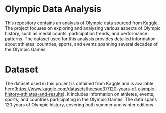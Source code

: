 # Olympic Data Analysis

This repository contains an analysis of Olympic data sourced from Kaggle. The project focuses on exploring and analyzing various aspects of Olympic history, such as medal counts, participation trends, and performance patterns. The dataset used for this analysis provides detailed information about athletes, countries, sports, and events spanning several decades of the Olympic Games.

# Dataset


The dataset used in this project is obtained from Kaggle and is available here(https://www.kaggle.com/datasets/heesoo37/120-years-of-olympic-history-athletes-and-results). It includes information on athletes, events, sports, and countries participating in the Olympic Games. The data spans 120 years of Olympic history, covering both summer and winter editions.
